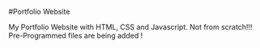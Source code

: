 #Portfolio Website


My Portfolio Website with HTML, CSS and Javascript.
Not from scratch!!!
Pre-Programmed files are being added !
